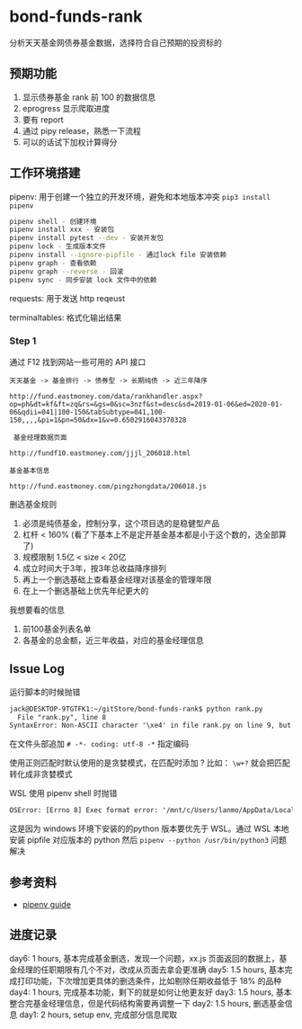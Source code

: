 # bond-funds-rank

分析天天基金网债券基金数据，选择符合自己预期的投资标的

## 预期功能

1. 显示债券基金 rank 前 100 的数据信息
1. eprogress 显示爬取进度
1. 要有 report
1. 通过 pipy release，熟悉一下流程
1. 可以的话试下加权计算得分

## 工作环境搭建

pipenv: 用于创建一个独立的开发环境，避免和本地版本冲突 `pip3 install pipenv`

```bash
pipenv shell - 创建环境
pipenv install xxx - 安装包
pipenv install pytest --dev - 安装开发包
pipenv lock - 生成版本文件
pipenv install --ignore-pipfile - 通过lock file 安装依赖
pipenv graph - 查看依赖
pipenv graph --reverse - 回滚
pipenv sync - 同步安装 lock 文件中的依赖
```

requests: 用于发送 http reqeust

terminaltables: 格式化输出结果

### Step 1

通过 F12 找到网站一些可用的 API 接口

```url
天天基金 -> 基金排行 -> 债券型 -> 长期纯债 -> 近三年降序

http://fund.eastmoney.com/data/rankhandler.aspx?op=ph&dt=kf&ft=zq&rs=&gs=0&sc=3nzf&st=desc&sd=2019-01-06&ed=2020-01-06&qdii=041|100-150&tabSubtype=041,100-150,,,,&pi=1&pn=50&dx=1&v=0.6502916043370328
```

```url
 基金经理数据页面

http://fundf10.eastmoney.com/jjjl_206018.html
```

```url
基金基本信息

http://fund.eastmoney.com/pingzhongdata/206018.js
```

删选基金规则

1. 必须是纯债基金，控制分享，这个项目选的是稳健型产品
1. 杠杆 < 160% (看了下基本上不是定开基金基本都是小于这个数的，选全部算了)
1. 规模限制 1.5亿 < size < 20亿
1. 成立时间大于3年，按3年总收益降序排列
1. 再上一个删选基础上查看基金经理对该基金的管理年限
1. 在上一个删选基础上优先年纪更大的

我想要看的信息

1. 前100基金列表名单
1. 各基金的总金额，近三年收益，对应的基金经理信息

## Issue Log

运行脚本的时候抛错

```txt
jack@DESKTOP-9TGTFK1:~/gitStore/bond-funds-rank$ python rank.py
  File "rank.py", line 8
SyntaxError: Non-ASCII character '\xe4' in file rank.py on line 9, but no encoding declared; see http://python.org/dev/peps/pep-0263/ for details
```

在文件头部追加 `# -*- coding: utf-8 -*` 指定编码

使用正则匹配时默认使用的是贪婪模式，在匹配时添加 ? 比如： `\w+?` 就会把匹配转化成非贪婪模式

WSL 使用 pipenv shell 时抛错

```txt
OSError: [Errno 8] Exec format error: '/mnt/c/Users/lanmo/AppData/Local/Microsoft/WindowsApps/python.exe'
```

这是因为 windows 环境下安装的的python 版本要优先于 WSL。通过 WSL 本地安装 pipfile 对应版本的 python 然后 `pipenv --python /usr/bin/python3` 问题解决

## 参考资料

* [pipenv guide](https://realpython.com/pipenv-guide/)

## 进度记录

day6: 1 hours, 基本完成基金删选，发现一个问题，xx.js 页面返回的数据上，基金经理的任职期限有几个不对，改成从页面去拿会更准确
day5: 1.5 hours, 基本完成打印功能，下次增加更具体的删选条件，比如剔除任期收益低于 18% 的品种
day4: 1 hours, 完成基本功能，剩下的就是如何让他更友好
day3: 1.5 hours, 基本整合完基金经理信息，但是代码结构需要再调整一下
day2: 1.5 hours, 删选基金信息
day1: 2 hours, setup env, 完成部分信息爬取
